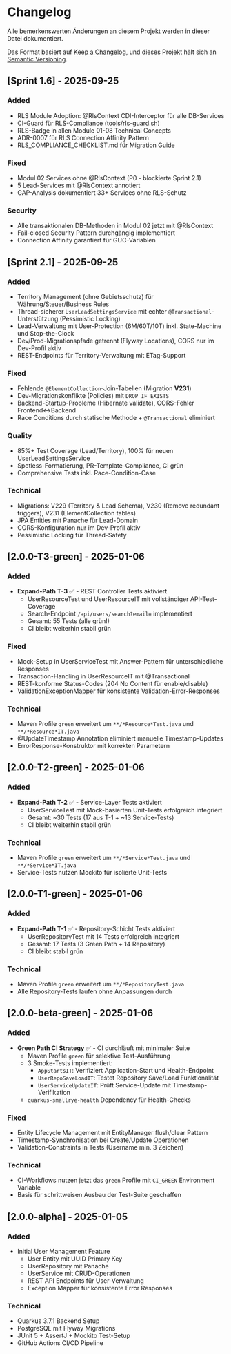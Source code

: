 # Changelog

Alle bemerkenswerten Änderungen an diesem Projekt werden in dieser Datei dokumentiert.

Das Format basiert auf [Keep a Changelog](https://keepachangelog.com/de/1.0.0/),
und dieses Projekt hält sich an [Semantic Versioning](https://semver.org/spec/v2.0.0.html).

## [Sprint 1.6] - 2025-09-25

### Added
- RLS Module Adoption: @RlsContext CDI-Interceptor für alle DB-Services
- CI-Guard für RLS-Compliance (tools/rls-guard.sh)
- RLS-Badge in allen Module 01-08 Technical Concepts
- ADR-0007 für RLS Connection Affinity Pattern
- RLS_COMPLIANCE_CHECKLIST.md für Migration Guide

### Fixed
- Modul 02 Services ohne @RlsContext (P0 - blockierte Sprint 2.1)
- 5 Lead-Services mit @RlsContext annotiert
- GAP-Analysis dokumentiert 33+ Services ohne RLS-Schutz

### Security
- Alle transaktionalen DB-Methoden in Modul 02 jetzt mit @RlsContext
- Fail-closed Security Pattern durchgängig implementiert
- Connection Affinity garantiert für GUC-Variablen

## [Sprint 2.1] - 2025-09-25

### Added
- Territory Management (ohne Gebietsschutz) für Währung/Steuer/Business Rules
- Thread-sicherer `UserLeadSettingsService` mit echter `@Transactional`-Unterstützung (Pessimistic Locking)
- Lead-Verwaltung mit User-Protection (6M/60T/10T) inkl. State-Machine und Stop-the-Clock
- Dev/Prod-Migrationspfade getrennt (Flyway Locations), CORS nur im Dev-Profil aktiv
- REST-Endpoints für Territory-Verwaltung mit ETag-Support

### Fixed
- Fehlende `@ElementCollection`-Join-Tabellen (Migration **V231**)
- Dev-Migrationskonflikte (Policies) mit `DROP IF EXISTS`
- Backend-Startup-Probleme (Hibernate validate), CORS-Fehler Frontend↔Backend
- Race Conditions durch statische Methode + `@Transactional` eliminiert

### Quality
- 85%+ Test Coverage (Lead/Territory), 100% für neuen UserLeadSettingsService
- Spotless-Formatierung, PR-Template-Compliance, CI grün
- Comprehensive Tests inkl. Race-Condition-Case

### Technical
- Migrations: V229 (Territory & Lead Schema), V230 (Remove redundant triggers), V231 (ElementCollection tables)
- JPA Entities mit Panache für Lead-Domain
- CORS-Konfiguration nur im Dev-Profil aktiv
- Pessimistic Locking für Thread-Safety

## [2.0.0-T3-green] - 2025-01-06

### Added
- **Expand-Path T-3** ✅ - REST Controller Tests aktiviert
  - UserResourceTest und UserResourceIT mit vollständiger API-Test-Coverage
  - Search-Endpoint `/api/users/search?email=` implementiert
  - Gesamt: 55 Tests (alle grün!)
  - CI bleibt weiterhin stabil grün

### Fixed
- Mock-Setup in UserServiceTest mit Answer-Pattern für unterschiedliche Responses
- Transaction-Handling in UserResourceIT mit @Transactional
- REST-konforme Status-Codes (204 No Content für enable/disable)
- ValidationExceptionMapper für konsistente Validation-Error-Responses

### Technical
- Maven Profile `green` erweitert um `**/*Resource*Test.java` und `**/*Resource*IT.java`
- @UpdateTimestamp Annotation eliminiert manuelle Timestamp-Updates
- ErrorResponse-Konstruktor mit korrekten Parametern

## [2.0.0-T2-green] - 2025-01-06

### Added
- **Expand-Path T-2** ✅ - Service-Layer Tests aktiviert
  - UserServiceTest mit Mock-basierten Unit-Tests erfolgreich integriert
  - Gesamt: ~30 Tests (17 aus T-1 + ~13 Service-Tests)
  - CI bleibt weiterhin stabil grün

### Technical
- Maven Profile `green` erweitert um `**/*Service*Test.java` und `**/*Service*IT.java`
- Service-Tests nutzen Mockito für isolierte Unit-Tests

## [2.0.0-T1-green] - 2025-01-06

### Added
- **Expand-Path T-1** ✅ - Repository-Schicht Tests aktiviert
  - UserRepositoryTest mit 14 Tests erfolgreich integriert
  - Gesamt: 17 Tests (3 Green Path + 14 Repository)
  - CI bleibt stabil grün

### Technical
- Maven Profile `green` erweitert um `**/*RepositoryTest.java`
- Alle Repository-Tests laufen ohne Anpassungen durch

## [2.0.0-beta-green] - 2025-01-06

### Added
- **Green Path CI Strategy** ✅ - CI durchläuft mit minimaler Suite
  - Maven Profile `green` für selektive Test-Ausführung
  - 3 Smoke-Tests implementiert:
    - `AppStartsIT`: Verifiziert Application-Start und Health-Endpoint
    - `UserRepoSaveLoadIT`: Testet Repository Save/Load Funktionalität
    - `UserServiceUpdateIT`: Prüft Service-Update mit Timestamp-Verifikation
  - `quarkus-smallrye-health` Dependency für Health-Checks

### Fixed
- Entity Lifecycle Management mit EntityManager flush/clear Pattern
- Timestamp-Synchronisation bei Create/Update Operationen
- Validation-Constraints in Tests (Username min. 3 Zeichen)

### Technical
- CI-Workflows nutzen jetzt das `green` Profile mit `CI_GREEN` Environment Variable
- Basis für schrittweisen Ausbau der Test-Suite geschaffen

## [2.0.0-alpha] - 2025-01-05

### Added
- Initial User Management Feature
  - User Entity mit UUID Primary Key
  - UserRepository mit Panache
  - UserService mit CRUD-Operationen
  - REST API Endpoints für User-Verwaltung
  - Exception Mapper für konsistente Error Responses

### Technical
- Quarkus 3.7.1 Backend Setup
- PostgreSQL mit Flyway Migrations
- JUnit 5 + AssertJ + Mockito Test-Setup
- GitHub Actions CI/CD Pipeline
